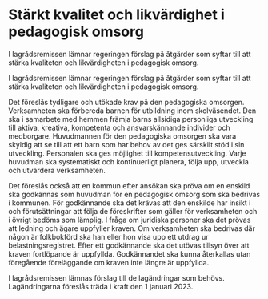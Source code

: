 # Stärkt kvalitet och likvärdighet i pedagogisk omsorg

I lagrådsremissen lämnar regeringen förslag på åtgärder som syftar till att stärka kvaliteten och likvärdigheten i pedagogisk omsorg.

I lagrådsremissen lämnar regeringen förslag på åtgärder som syftar till att stärka kvaliteten och likvärdigheten i pedagogisk omsorg.

Det föreslås tydligare och utökade krav på den pedagogiska omsorgen. Verksamheten ska förbereda barnen för utbildning inom skolväsendet. Den ska i samarbete med hemmen främja barns allsidiga personliga utveckling till aktiva, kreativa, kompetenta och ansvarskännande individer och medborgare. Huvudmannen för den pedagogiska omsorgen ska vara skyldig att se till att ett barn som har behov av det ges särskilt stöd i sin utveckling. Personalen ska ges möjlighet till kompetensutveckling. Varje huvudman ska systematiskt och kontinuerligt planera, följa upp, utveckla och utvärdera verksamheten.

Det föreslås också att en kommun efter ansökan ska pröva om en enskild ska godkännas som huvudman för en pedagogisk omsorg som ska bedrivas i kommunen. För godkännande ska det krävas att den enskilde har insikt i och förutsättningar att följa de föreskrifter som gäller för verksamheten och i övrigt bedöms som lämplig. I fråga om juridiska personer ska det prövas att ledning och ägare uppfyller kraven. Om verksamheten ska bedrivas där någon är folkbokförd ska han eller hon visa upp ett utdrag ur belastningsregistret. Efter ett godkännande ska det utövas tillsyn över att kraven fortlöpande är uppfyllda. Godkännandet ska kunna återkallas utan föregående föreläggande om kraven inte längre är uppfyllda.

I lagrådsremissen lämnas förslag till de lagändringar som behövs. Lagändringarna föreslås träda i kraft den 1 januari 2023.
